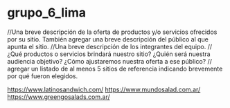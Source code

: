 # grupo_6_lima

//Una breve descripción de la oferta de productos y/o servicios ofrecidos por su sitio. También agregar una breve descripción del público al que apunta el sitio.
//Una breve descripción de los integrantes del equipo.
//¿Qué productos o servicios brindará nuestro sitio? ¿Quién será nuestra audiencia objetivo? ¿Cómo ajustaremos nuestra oferta a ese público?
// agregar un listado de al menos 5 sitios de referencia
indicando brevemente por qué fueron elegidos.

https://www.latinosandwich.com/
https://www.mundosalad.com.ar/
https://www.greengosalads.com.ar/